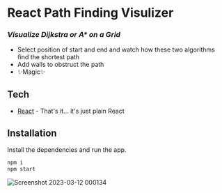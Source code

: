 # React Path Finding Visulizer
### _Visualize Dijkstra or A* on a Grid_

- Select position of start and end and watch how these two algorithms find the shortest path
- Add walls to obstruct the path
- ✨Magic✨

## Tech

- [React] - That's it... it's just plain React

## Installation

Install the dependencies and run the app.

```sh
npm i
npm start
```
![Screenshot 2023-03-12 000134](https://user-images.githubusercontent.com/122698176/224516787-863eecea-fb75-4311-a4f0-6c3ade4d0a3c.png)


   [React]: <https://reactjs.org/>
